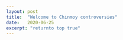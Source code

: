 ```yaml
---
layout: post
title:  "Welcome to Chinmoy controversies"
date:   2020-06-25
excerpt: "returnto top true"
---
```


